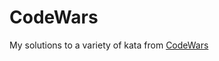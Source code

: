 # CodeWars
My solutions to a variety of kata from <a target="_blank" href="https://www.codewars.com">CodeWars</a>

